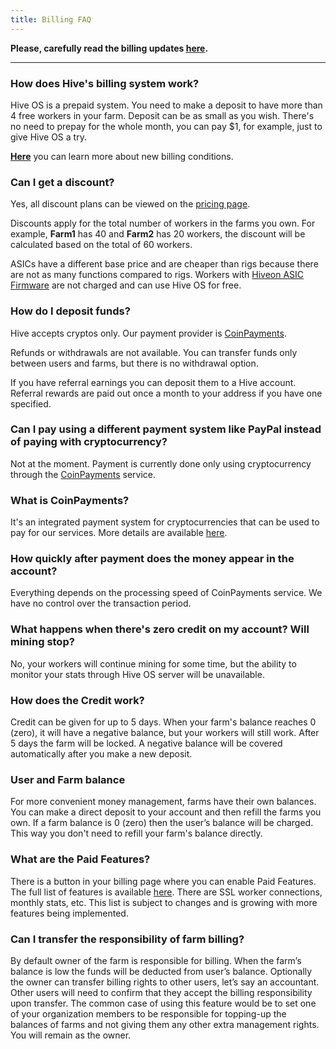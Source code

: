 ```yaml
---
title: Billing FAQ
---
```


**Please, carefully read the billing updates <a href="https://hiveos.farm/faq-billing-billing-updates">here</a>.**

____

### How does Hive's billing system work?
Hive OS is a prepaid system. You need to make a deposit to have more than 4 free workers in your farm. Deposit can be as small as you wish. There's no need to prepay for the whole month, you can pay $1, for example, just to give Hive OS a try.

**<a href="https://hiveos.farm/faq-billing-billing-updates">Here</a>** you can learn more about new billing conditions.

### Can I get a discount?
Yes, all discount plans can be viewed on the <a href="https://hiveos.farm/pricing/">pricing page</a>.

Discounts apply for the total number of workers in the farms you own. For example, **Farm1** has 40 and **Farm2** has 20 workers, the discount will be calculated based on the total of 60 workers.

ASICs have a different base price and are cheaper than rigs because there are not as many functions compared to rigs. Workers with <a href="https://hiveos.farm/asic">Hiveon ASIC Firmware</a> are not charged and can use Hive OS for free.

### How do I deposit funds?
Hive accepts cryptos only. Our payment provider is <a href="https://www.coinpayments.net/">CoinPayments</a>.

Refunds or withdrawals are not available. You can transfer funds only between users and farms, but there is no withdrawal option.

If you have referral earnings you can deposit them to a Hive account. Referral rewards are paid out once a month to your address if you have one specified.

### Can I pay using a different payment system like PayPal instead of paying with cryptocurrency?
Not at the moment. Payment is currently done only using cryptocurrency through the <a href="https://www.coinpayments.net/">CoinPayments</a> service.

### What is CoinPayments?
It's an integrated payment system for cryptocurrencies that can be used to pay for our services. More details are available <a href="https://www.coinpayments.net/">here</a>.

### How quickly after payment does the money appear in the account?
Everything depends on the processing speed of CoinPayments service. We have no control over the transaction period.

### What happens when there's zero credit on my account? Will mining stop?
No, your workers will continue mining for some time, but the ability to monitor your stats through Hive OS server will be unavailable.

### How does the Credit work?
Credit can be given for up to 5 days. When your farm's balance reaches 0 (zero), it will have a negative balance, but your workers will still work. After 5 days the farm will be locked. A negative balance will be covered automatically after you make a new deposit.

### User and Farm balance
For more convenient money management, farms have their own balances. You can make a direct deposit to your account and then refill the farms you own. If a farm balance is 0 (zero) then the user’s balance will be charged. This way you don't need to refill your farm's balance directly.

### What are the Paid Features?
There is a button in your billing page where you can enable Paid Features. The full list of features is available <a href="https://hiveos.farm/pricing/">here</a>. There are SSL worker connections, monthly stats, etc. This list is subject to changes and is growing with more features being implemented.

### Can I transfer the responsibility of farm billing?
By default owner of the farm is responsible for billing. When the farm’s balance is low the funds will be deducted from user’s balance. Optionally the owner can transfer billing rights to other users, let’s say an accountant. Other users will need to confirm that they accept the billing responsibility upon transfer. The common case of using this feature would be to set one of your organization members to be responsible for topping-up the balances of farms and not giving them any other extra management rights. You will remain as the owner.
